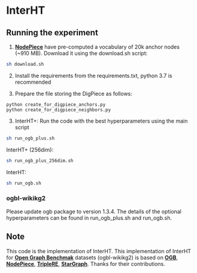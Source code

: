 # InterHT

## Running the experiment
1. [**NodePiece**](https://github.com/migalkin/NodePiece) have pre-computed a vocabulary of 20k anchor nodes (~910 MB). Download it using the download.sh script:
```bash
sh download.sh
```
2. Install the requirements from the requirements.txt, python 3.7 is recommended

3. Prepare the file storing the DigPiece as follows:
```
python create_for_digpiece_anchors.py
python create_for_digpiece_neighbors.py
```
 
3. InterHT+: Run the code with the best hyperparameters using the main script
```bash
sh run_ogb_plus.sh
```

InterHT+ (256dim):
```bash
sh run_ogb_plus_256dim.sh
```

InterHT:
```bash
sh run_ogb.sh
```

### ogbl-wikikg2
Please update ogb package to version 1.3.4. 
The details of the optional hyperparameters can be found in run_ogb_plus.sh and run_ogb.sh.

## Note
This code is the implementation of InterHT. This implementation of InterHT for [**Open Graph Benchmak**](https://arxiv.org/abs/2005.00687) datasets (ogbl-wikikg2) is based on [**OGB**](https://github.com/snap-stanford/ogb), [**NodePiece**](https://github.com/migalkin/NodePiece), [**TripleRE**](https://github.com/LongYu-360/TripleRE-Add-NodePiece), [**StarGraph**](https://github.com/hzli-ucas/StarGraph). Thanks for their contributions.
 
